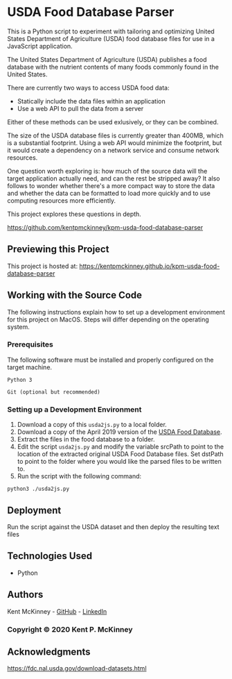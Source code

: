 <!-- Category: Original;Python -->
# USDA Food Database Parser

This is a Python script to experiment with tailoring and optimizing United States Department of Agriculture (USDA) food database files for use in a JavaScript application.

The United States Department of Agriculture (USDA) publishes a food database with the nutrient contents of many foods commonly found in the United States.

There are currently two ways to access USDA food data:

* Statically include the data files within an application
* Use a web API to pull the data from a server

Either of these methods can be used exlusively, or they can be combined.

The size of the USDA database files is currently greater than 400MB, which is a substantial footprint. Using a web API would minimize the footprint, but it would create a dependency on a network service and consume network resources.

One question worth exploring is: how much of the source data will the target application actually need, and can the rest be stripped away? It also follows to wonder whether there's a more compact way to store the data and whether the data can be formatted to load more quickly and to use computing resources more efficiently.

This project explores these questions in depth.

https://github.com/kentpmckinney/kpm-usda-food-database-parser

## Previewing this Project

This project is hosted at: https://kentpmckinney.github.io/kpm-usda-food-database-parser

## Working with the Source Code

The following instructions explain how to set up a development environment for this project on MacOS. Steps will differ depending on the operating system.

### Prerequisites

The following software must be installed and properly configured on the target machine. 

```
Python 3
```
```
Git (optional but recommended)
```

### Setting up a Development Environment

1. Download a copy of this `usda2js.py` to a local folder.
2. Download a copy of the April 2019 version of the [USDA Food Database](https://fdc.nal.usda.gov/download-datasets.html).
3. Extract the files in the food database to a folder.
4. Edit the script `usda2js.py` and modify the variable srcPath to point to the location of the extracted original USDA Food Database files. Set dstPath to point to the folder where you would like the parsed files to be written to.
5. Run the script with the following command:

```
python3 ./usda2js.py
```

## Deployment

Run the script against the USDA dataset and then deploy the resulting text files

## Technologies Used

* Python

## Authors

Kent McKinney - [GitHub](https://github.com/kentpmckinney) - [LinkedIn](https://www.linkedin.com/in/kentpmckinney/)

### Copyright &copy; 2020 Kent P. McKinney

## Acknowledgments

https://fdc.nal.usda.gov/download-datasets.html